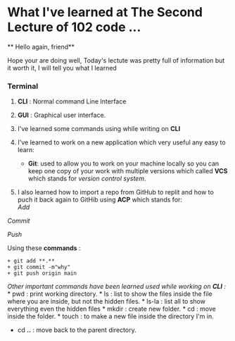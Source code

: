 # What I've learned at The Second Lecture of 102 code ...
** Hello again, friend**

Hope your are doing well, Today's lectute was pretty full of information but it worth it, I will tell you what I learned 

 ### Terminal
1. **CLI** : Normal command Line Interface 
2. **GUI** : Graphical user interface.
3. I've learned some commands using while writing on **CLI**  
4. I've learned to work on a new application which very useful any easy to learn:  
     - **Git**: used to allow you to work on your machine locally 
   so you can keep one copy of your work with multiple versions which called **VCS** which stands for *version control system*.


5. I also learned how to import a repo from GitHub to replit and how to puch it back again to GitHib using **ACP** which stands for:   
  *Add*

  *Commit* 

  *Push*

  Using these **commands** :
   
    + git add **.**
    + git commit -m"why"
    + git push origin main      
  
  
  *Other important commands have been learned used while working on **CLI** :* 
    * pwd : print working directory.
    * ls : list to show the files inside the file where you are inside, but not the hidden files.
    * ls-la : list all to show everything even the hidden files 
    * mkdir : create new folder.
    * cd : move inside the folder.
    * touch : to make a new file inside the directory I'm in.
   * cd **..** : move back to the parent directory.
   